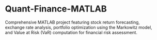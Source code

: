 # Quant-Finance-MATLAB
Comprehensive MATLAB project featuring stock return forecasting, exchange rate analysis, portfolio optimization using the Markowitz model, and Value at Risk (VaR) computation for financial risk assessment.
